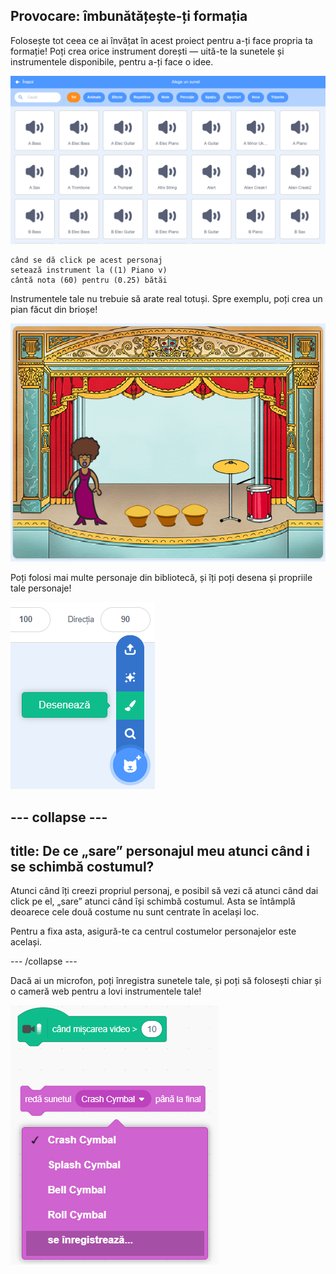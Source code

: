 ## Provocare: îmbunătățește-ți formația

Folosește tot ceea ce ai învățat în acest proiect pentru a-ți face propria ta formație! Poți crea orice instrument dorești — uită-te la sunetele și instrumentele disponibile, pentru a-ți face o idee.

![captură de ecran](images/band-ideas-sounds.png)

```blocks3
când se dă click pe acest personaj
setează instrument la ((1) Piano v)
cântă nota (60) pentru (0.25) bătăi
```

Instrumentele tale nu trebuie să arate real totuși. Spre exemplu, poți crea un pian făcut din brioșe!

![captură de ecran](images/band-piano.png)

Poți folosi mai multe personaje din bibliotecă, și îți poți desena și propriile tale personaje!

![captură de ecran](images/band-draw.png)

--- collapse ---
---
title: De ce „sare” personajul meu atunci când i se schimbă costumul?
---

Atunci când îți creezi propriul personaj, e posibil să vezi că atunci când dai click pe el, „sare” atunci când își schimbă costumul. Asta se întâmplă deoarece cele două costume nu sunt centrate în același loc.

Pentru a fixa asta, asigură-te ca centrul costumelor personajelor este același.

--- /collapse ---

Dacă ai un microfon, poți înregistra sunetele tale, și poți să folosești chiar și o cameră web pentru a lovi instrumentele tale!

![captură de ecran](images/band-io.png)